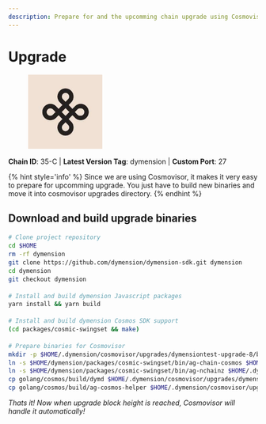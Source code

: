 ```yaml
---
description: Prepare for and the upcomming chain upgrade using Cosmovisor.
---
```


# Upgrade

<figure><img src="https://github.com/takeshi-val/Logo/raw/main/dymension.png" width="150" alt=""><figcaption></figcaption></figure>

**Chain ID**: 35-C | **Latest Version Tag**: dymension | **Custom Port**: 27

{% hint style='info' %}
Since we are using Cosmovisor, it makes it very easy to prepare for upcomming upgrade.
You just have to build new binaries and move it into cosmovisor upgrades directory.
{% endhint %}

## Download and build upgrade binaries

```bash
# Clone project repository
cd $HOME
rm -rf dymension
git clone https://github.com/dymension/dymension-sdk.git dymension
cd dymension
git checkout dymension

# Install and build dymension Javascript packages
yarn install && yarn build

# Install and build dymension Cosmos SDK support
(cd packages/cosmic-swingset && make)

# Prepare binaries for Cosmovisor
mkdir -p $HOME/.dymension/cosmovisor/upgrades/dymensiontest-upgrade-8/bin
ln -s $HOME/dymension/packages/cosmic-swingset/bin/ag-chain-cosmos $HOME/.dymension/cosmovisor/upgrades/dymensiontest-upgrade-8/bin/ag-chain-cosmos
ln -s $HOME/dymension/packages/cosmic-swingset/bin/ag-nchainz $HOME/.dymension/cosmovisor/upgrades/dymensiontest-upgrade-8/bin/ag-nchainz
cp golang/cosmos/build/dymd $HOME/.dymension/cosmovisor/upgrades/dymensiontest-upgrade-8/bin/
cp golang/cosmos/build/ag-cosmos-helper $HOME/.dymension/cosmovisor/upgrades/dymensiontest-upgrade-8/bin/
```

*Thats it! Now when upgrade block height is reached, Cosmovisor will handle it automatically!*
